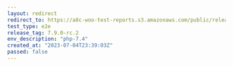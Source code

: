 ```yaml
---
layout: redirect
redirect_to: https://a8c-woo-test-reports.s3.amazonaws.com/public/release/7.9.0-rc.2/php-7.4/e2e/index.html
test_type: e2e
release_tag: 7.9.0-rc.2
env_description: "php-7.4"
created_at: "2023-07-04T23:39:03Z"
passed: false
---
```

